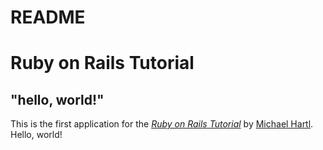 # README

# Ruby on Rails Tutorial

## "hello, world!"

This is the first application for the [*Ruby on Rails Tutorial*](http://www.railstutorial.org/)
by [Michael Hartl](http://www.michaelhartl.com/). Hello, world!